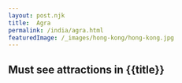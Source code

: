 ```yaml
---
layout: post.njk
title: 	Agra
permalink: /india/agra.html
featuredImage: /_images/hong-kong/hong-kong.jpg
---
```

## Must see attractions in {{title}}